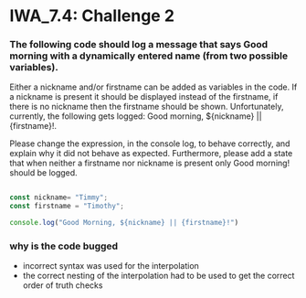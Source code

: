 # IWA_7.4: Challenge 2
### The following code should log a message that says Good morning with a dynamically entered name (from two possible variables).

 

Either a nickname and/or firstname can be added as variables in the code. If a nickname is present it should be displayed instead of the firstname, if there is no nickname then the firstname should be shown. Unfortunately, currently, the following gets logged: Good morning, ${nickname} || {firstname}!.

 

Please change the expression, in the console log, to behave correctly, and explain why it did not behave as expected. Furthermore, please add a state that when neither a firstname nor nickname is present only Good morning! should be logged.

``` js

const nickname= "Timmy";
const firstname = "Timothy";

console.log("Good Morning, ${nickname} || {firstname}!")
```

### why is the code bugged
* incorrect syntax was used for the interpolation
* the correct nesting of the interpolation had to be used to get the correct order of truth checks